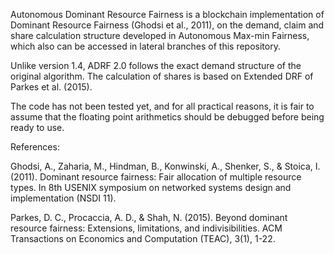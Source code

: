 Autonomous Dominant Resource Fairness is a blockchain implementation of Dominant Resource Fairness (Ghodsi et al., 2011), on the demand, claim and share calculation structure developed in Autonomous Max-min Fairness, which also can be accessed in lateral branches of this repository.

Unlike version 1.4, ADRF 2.0 follows the exact demand structure of the original algorithm. The calculation of shares is based on Extended DRF of Parkes et al. (2015).

The code has not been tested yet, and for all practical reasons, it is fair to assume that the floating point arithmetics should be debugged before being ready to use.

References:

Ghodsi, A., Zaharia, M., Hindman, B., Konwinski, A., Shenker, S., & Stoica, I. (2011). Dominant resource fairness: Fair allocation of multiple resource types. In 8th USENIX symposium on networked systems design and implementation (NSDI 11).

Parkes, D. C., Procaccia, A. D., & Shah, N. (2015). Beyond dominant resource fairness: Extensions, limitations, and indivisibilities. ACM Transactions on Economics and Computation (TEAC), 3(1), 1-22.
